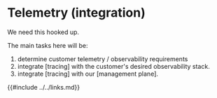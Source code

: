 # Telemetry (integration)

We need this hooked up.

The main tasks here will be:

1. determine customer telemetry / observability requirements
2. integrate [tracing] with the customer's desired observability stack.
3. integrate [tracing] with our [management plane].


{{#include ../../links.md}}
